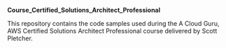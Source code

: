 <b>Course_Certified_Solutions_Architect_Professional</b> 

This repository contains the code samples used during the A Cloud Guru, AWS Certified Solutions Architect Professional course delivered by Scott Pletcher. 
